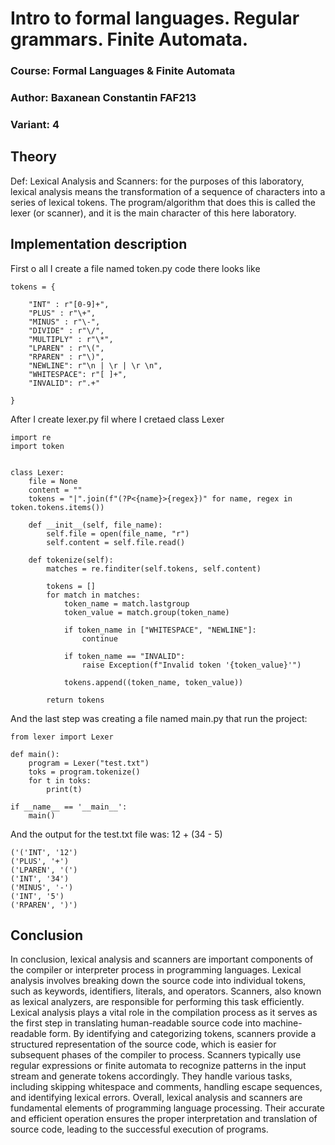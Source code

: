 
# Intro to formal languages. Regular grammars. Finite Automata.
### Course: Formal Languages & Finite Automata
### Author: Baxanean Constantin FAF213
### Variant: 4
## Theory
Def: 
Lexical Analysis and Scanners: for the purposes of this laboratory, lexical analysis means the transformation of a sequence of characters into a series of lexical tokens. The program/algorithm that does this is called the lexer (or scanner), and it is the main character of this here laboratory.

## Implementation description
First o all I create a file named token.py code there looks like 
```
tokens = {
    
    "INT" : r"[0-9]+",
    "PLUS" : r"\+",
    "MINUS" : r"\-",
    "DIVIDE" : r"\/",
    "MULTIPLY" : r"\*",
    "LPAREN" : r"\(",
    "RPAREN" : r"\)",
    "NEWLINE": r"\n | \r | \r \n",
    "WHITESPACE": r"[ ]+",
    "INVALID": r".+"

}
```

After I create lexer.py fil where I cretaed class Lexer

```
import re
import token


class Lexer:
    file = None
    content = ""
    tokens = "|".join(f"(?P<{name}>{regex})" for name, regex in token.tokens.items())

    def __init__(self, file_name):
        self.file = open(file_name, "r")
        self.content = self.file.read()

    def tokenize(self):
        matches = re.finditer(self.tokens, self.content)

        tokens = []
        for match in matches:
            token_name = match.lastgroup
            token_value = match.group(token_name)

            if token_name in ["WHITESPACE", "NEWLINE"]:
                continue

            if token_name == "INVALID":
                raise Exception(f"Invalid token '{token_value}'")

            tokens.append((token_name, token_value))

        return tokens
```
And the last step was creating a file named main.py that run the project:
```
from lexer import Lexer

def main():
    program = Lexer("test.txt")
    toks = program.tokenize()
    for t in toks: 
        print(t)

if __name__ == '__main__':
    main()
```

And the output for the test.txt file was:
12 + (34 - 5)

```
('('INT', '12')
('PLUS', '+')
('LPAREN', '(')
('INT', '34')
('MINUS', '-')
('INT', '5')
('RPAREN', ')')

```
## Conclusion
In conclusion, lexical analysis and scanners are important components of the compiler or interpreter process in programming languages. Lexical analysis involves breaking down the source code into individual tokens, such as keywords, identifiers, literals, and operators. Scanners, also known as lexical analyzers, are responsible for performing this task efficiently.
Lexical analysis plays a vital role in the compilation process as it serves as the first step in translating human-readable source code into machine-readable form. By identifying and categorizing tokens, scanners provide a structured representation of the source code, which is easier for subsequent phases of the compiler to process.
Scanners typically use regular expressions or finite automata to recognize patterns in the input stream and generate tokens accordingly. They handle various tasks, including skipping whitespace and comments, handling escape sequences, and identifying lexical errors.
Overall, lexical analysis and scanners are fundamental elements of programming language processing. Their accurate and efficient operation ensures the proper interpretation and translation of source code, leading to the successful execution of programs.
